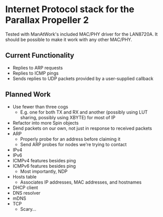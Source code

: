 # Internet Protocol stack for the Parallax Propeller 2

Tested with ManAtWork's included MAC/PHY driver for the LAN8720A.  It should be possible to make it work with any other MAC/PHY.

## Current Functionality

- Replies to ARP requests
- Replies to ICMP pings
- Sends replies to UDP packets provided by a user-supplied callback

## Planned Work

- Use fewer than three cogs
	- E.g. one for both TX and RX and another (possibly using LUT sharing, possibly using XBYTE) for most of IP
- Refactor into more Spin objects
- Send packets on our own, not just in response to received packets
- ARP
	- Properly probe for an address before claiming it
	- Send ARP probes for nodes we're trying to contact
- IPv4
- IPv6
- ICMPv4 features besides ping
- ICMPv6 features besides ping
	- Most importantly, NDP
- Hosts table
	- Associates IP addresses, MAC addresses, and hostnames
- DHCP client
- DNS resolver
- mDNS
- TCP
	- Scary...

